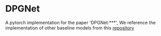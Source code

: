 # DPGNet
A pytorch implementation for the paper 'DPGNet:***', We reference the implementation of other baseline models from this [repository](https://github.com/TCCofWANG/Spatial-Temporal-Forecasting-Library)

